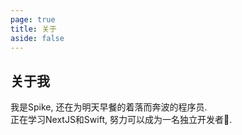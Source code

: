 ```yaml
---
page: true
title: 关于
aside: false
---
```


## 关于我

我是Spike, 还在为明天早餐的着落而奔波的程序员.  
正在学习NextJS和Swift, 努力可以成为一名独立开发者💪.  
